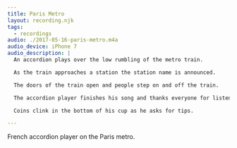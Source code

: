 ```yaml
---
title: Paris Metro
layout: recording.njk
tags:
  - recordings
audio: ./2017-05-16-paris-metro.m4a
audio_device: iPhone 7
audio_description: |
  An accordion plays over the low rumbling of the metro train.

  As the train approaches a station the station name is announced.

  The doors of the train open and people step on and off the train.

  The accordion player finishes his song and thanks everyone for listening. "Merci beaucoup!"

  Coins clink in the bottom of his cup as he asks for tips.

---
```


French accordion player on the Paris metro.
